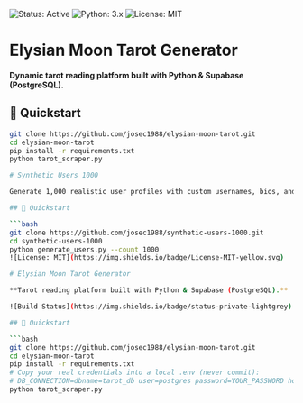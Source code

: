 ![Status: Active](https://img.shields.io/badge/status-active-brightgreen)
![Python: 3.x](https://img.shields.io/badge/python-3.x-blue)
![License: MIT](https://img.shields.io/badge/License-MIT-yellow.svg)

# Elysian Moon Tarot Generator

**Dynamic tarot reading platform built with Python & Supabase (PostgreSQL).**

## 🔹 Quickstart

```bash
git clone https://github.com/josec1988/elysian-moon-tarot.git
cd elysian-moon-tarot
pip install -r requirements.txt
python tarot_scraper.py

# Synthetic Users 1000

Generate 1,000 realistic user profiles with custom usernames, bios, and enriched images.

## 🔹 Quickstart

```bash
git clone https://github.com/josec1988/synthetic-users-1000.git
cd synthetic-users-1000
python generate_users.py --count 1000
![License: MIT](https://img.shields.io/badge/License-MIT-yellow.svg)

# Elysian Moon Tarot Generator

**Tarot reading platform built with Python & Supabase (PostgreSQL).**

![Build Status](https://img.shields.io/badge/status-private-lightgrey) ![Python 3.x](https://img.shields.io/badge/python-3.x-blue)

## 🔹 Quickstart

```bash
git clone https://github.com/josec1988/elysian-moon-tarot.git
cd elysian-moon-tarot
pip install -r requirements.txt
# Copy your real credentials into a local .env (never commit):
# DB_CONNECTION=dbname=tarot_db user=postgres password=YOUR_PASSWORD host=localhost
python tarot_scraper.py
